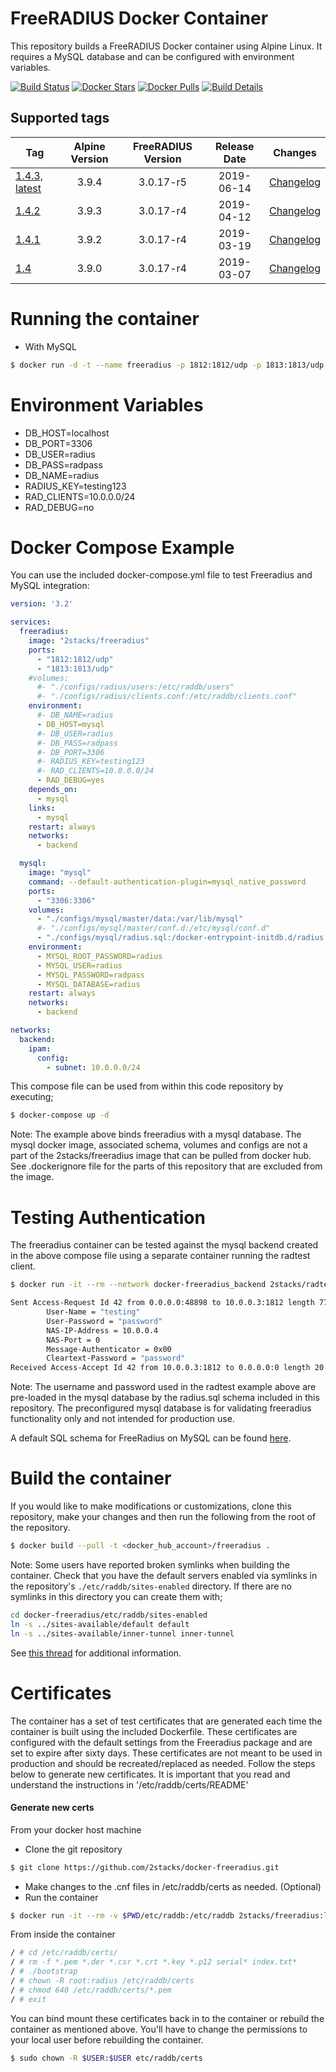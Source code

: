 # FreeRADIUS Docker Container

This repository builds a FreeRADIUS Docker container using Alpine Linux.  It requires a MySQL database and can be configured with environment variables.

[![Build Status](https://travis-ci.org/2stacks/docker-freeradius.svg?branch=master)](https://travis-ci.org/2stacks/docker-freeradius)
[![Docker Stars](https://img.shields.io/docker/stars/2stacks/freeradius.svg?style=popout-square)](https://hub.docker.com/r/2stacks/freeradius)
[![Docker Pulls](https://img.shields.io/docker/pulls/2stacks/freeradius.svg?style=popout-square)](https://hub.docker.com/r/2stacks/freeradius)
[![Build Details](https://images.microbadger.com/badges/image/2stacks/freeradius.svg)](https://microbadger.com/images/2stacks/freeradius)

## Supported tags
| Tag | Alpine Version | FreeRADIUS Version | Release Date | Changes |
| --- | :---: | :---: | :---: | :---: |
| [1.4.3, latest](https://github.com/2stacks/docker-freeradius/blob/master/Dockerfile) | 3.9.4 | 3.0.17-r5 | 2019-06-14 | [Changelog](https://github.com/2stacks/docker-freeradius/compare/v1.4.2...master) |
| [1.4.2](https://github.com/2stacks/docker-freeradius/blob/master/Dockerfile) | 3.9.3 | 3.0.17-r4 | 2019-04-12 | [Changelog](https://github.com/2stacks/docker-freeradius/compare/v1.4.1...v1.4.2) |
| [1.4.1](https://github.com/2stacks/docker-freeradius/blob/v1.4.1/Dockerfile) | 3.9.2 | 3.0.17-r4 | 2019-03-19 | [Changelog](https://github.com/2stacks/docker-freeradius/compare/v1.4...v1.4.1)
| [1.4](https://github.com/2stacks/docker-freeradius/blob/v1.4/Dockerfile) | 3.9.0 | 3.0.17-r4 | 2019-03-07 | [Changelog](https://github.com/2stacks/docker-freeradius/compare/v1.3...v1.4) |

# Running the container
-   With MySQL
```bash
$ docker run -d -t --name freeradius -p 1812:1812/udp -p 1813:1813/udp -e DB_HOST=<mysql.server> 2stacks/freeradius
```

# Environment Variables

-   DB_HOST=localhost
-   DB_PORT=3306
-   DB_USER=radius
-   DB_PASS=radpass
-   DB_NAME=radius
-   RADIUS_KEY=testing123
-   RAD_CLIENTS=10.0.0.0/24
-   RAD_DEBUG=no

# Docker Compose Example

You can use the included docker-compose.yml file to test Freeradius and MySQL integration:

```yaml
version: '3.2'

services:
  freeradius:
    image: "2stacks/freeradius"
    ports:
      - "1812:1812/udp"
      - "1813:1813/udp"
    #volumes:
      #- "./configs/radius/users:/etc/raddb/users"
      #- "./configs/radius/clients.conf:/etc/raddb/clients.conf"
    environment:
      #- DB_NAME=radius
      - DB_HOST=mysql
      #- DB_USER=radius
      #- DB_PASS=radpass
      #- DB_PORT=3306
      #- RADIUS_KEY=testing123
      #- RAD_CLIENTS=10.0.0.0/24
      - RAD_DEBUG=yes
    depends_on:
      - mysql
    links:
      - mysql
    restart: always
    networks:
      - backend

  mysql:
    image: "mysql"
    command: --default-authentication-plugin=mysql_native_password
    ports:
      - "3306:3306"
    volumes:
      - "./configs/mysql/master/data:/var/lib/mysql"
      #- "./configs/mysql/master/conf.d:/etc/mysql/conf.d"
      - "./configs/mysql/radius.sql:/docker-entrypoint-initdb.d/radius.sql"
    environment:
      - MYSQL_ROOT_PASSWORD=radius
      - MYSQL_USER=radius
      - MYSQL_PASSWORD=radpass
      - MYSQL_DATABASE=radius
    restart: always
    networks:
      - backend

networks:
  backend:
    ipam:
      config:
        - subnet: 10.0.0.0/24
```

This compose file can be used from within this code repository by executing;
```bash
$ docker-compose up -d
```

Note: The example above binds freeradius with a mysql database.  The mysql docker image, associated schema, volumes and configs are not a part of the 2stacks/freeradius image that can be pulled from docker hub.  See .dockerignore file for the parts of this repository that are excluded from the image.

# Testing Authentication
The freeradius container can be tested against the mysql backend created in the above compose file using a separate container running the radtest client.

```bash
$ docker run -it --rm --network docker-freeradius_backend 2stacks/radtest radtest testing password freeradius 0 testing123

Sent Access-Request Id 42 from 0.0.0.0:48898 to 10.0.0.3:1812 length 77
        User-Name = "testing"
        User-Password = "password"
        NAS-IP-Address = 10.0.0.4
        NAS-Port = 0
        Message-Authenticator = 0x00
        Cleartext-Password = "password"
Received Access-Accept Id 42 from 10.0.0.3:1812 to 0.0.0.0:0 length 20
```

Note: The username and password used in the radtest example above are pre-loaded in the mysql database by the radius.sql schema included in this repository.  The preconfigured mysql database is for validating freeradius functionality only and not intended for production use.

A default SQL schema for FreeRadius on MySQL can be found [here](https://github.com/FreeRADIUS/freeradius-server/blob/master/raddb/mods-config/sql/main/mysql/schema.sql).

# Build the container
If you would like to make modifications or customizations, clone this repository, make your changes and then run the following from the root of the repository.

```bash
$ docker build --pull -t <docker_hub_account>/freeradius .
```

Note: Some users have reported broken symlinks when building the container.  Check that you have the default servers enabled via symlinks in the repository's `./etc/raddb/sites-enabled` directory.  If there are no symlinks in this directory you can create them with;

```bash
cd docker-freeradius/etc/raddb/sites-enabled
ln -s ../sites-available/default default
ln -s ../sites-available/inner-tunnel inner-tunnel
``` 

See [this thread](https://github.com/2stacks/docker-freeradius/issues/3) for additional information.

# Certificates
The container has a set of test certificates that are generated each time the container is built using the included Dockerfile.  These certificates are configured with the default settings from the Freeradius package and are set to expire after sixty days.
These certificates are not meant to be used in production and should be recreated/replaced as needed.  Follow the steps below to generate new certificates.  It is important that you read and understand the instructions in '/etc/raddb/certs/README'
  
#### Generate new certs
From your docker host machine

  - Clone the git repository
```bash
$ git clone https://github.com/2stacks/docker-freeradius.git
```
  - Make changes to the .cnf files in /etc/raddb/certs as needed. (Optional)
  - Run the container
```bash
$ docker run -it --rm -v $PWD/etc/raddb:/etc/raddb 2stacks/freeradius:latest sh
```

From inside the container
```bash
/ # cd /etc/raddb/certs/
/ # rm -f *.pem *.der *.csr *.crt *.key *.p12 serial* index.txt*
/ # ./bootstrap
/ # chown -R root:radius /etc/raddb/certs
/ # chmod 640 /etc/raddb/certs/*.pem
/ # exit
```

You can bind mount these certificates back in to the container or rebuild the container as mentioned above.
You'll have to change the permissions to your local user before rebuilding the container.
```bash
$ sudo chown -R $USER:$USER etc/raddb/certs
```
